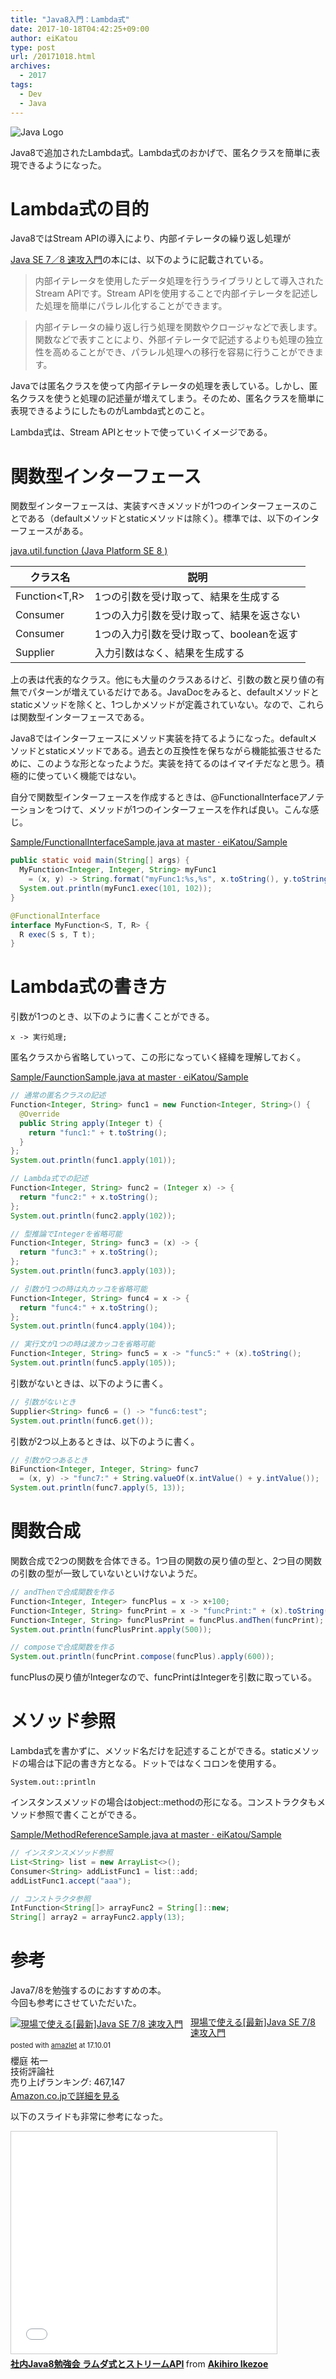 ```yaml
---
title: "Java8入門：Lambda式"
date: 2017-10-18T04:42:25+09:00
author: eiKatou
type: post
url: /20171018.html
archives:
  - 2017
tags:
  - Dev
  - Java
---
```


![Java Logo](/uploads/logo/java.png)

Java8で追加されたLambda式。Lambda式のおかげで、匿名クラスを簡単に表現できるようになった。

<!--more-->

# Lambda式の目的
Java8ではStream APIの導入により、内部イテレータの繰り返し処理が

[Java SE 7／8 速攻入門](http://amzn.to/2yniBPS)の本には、以下のように記載されている。

>内部イテレータを使用したデータ処理を行うライブラリとして導入されたStream APIです。Stream APIを使用することで内部イテレータを記述した処理を簡単にパラレル化することができます。

>内部イテレータの繰り返し行う処理を関数やクロージャなどで表します。関数などで表すことにより、外部イテレータで記述するよりも処理の独立性を高めることができ、パラレル処理への移行を容易に行うことができます。

Javaでは匿名クラスを使って内部イテレータの処理を表している。しかし、匿名クラスを使うと処理の記述量が増えてしまう。そのため、匿名クラスを簡単に表現できるようにしたものがLambda式とのこと。

Lambda式は、Stream APIとセットで使っていくイメージである。

# 関数型インターフェース
関数型インターフェースは、実装すべきメソッドが1つのインターフェースのことである（defaultメソッドとstaticメソッドは除く）。標準では、以下のインターフェースがある。

[java.util.function (Java Platform SE 8 )](https://docs.oracle.com/javase/jp/8/docs/api/java/util/function/package-summary.html)

| クラス名 | 説明 |
| ------- | ------- |
|Function<T,R>|1つの引数を受け取って、結果を生成する|
|Consumer<T>|1つの入力引数を受け取って、結果を返さない|
|Consumer<T>|1つの入力引数を受け取って、booleanを返す|
|Supplier<T>|入力引数はなく、結果を生成する|

上の表は代表的なクラス。他にも大量のクラスあるけど、引数の数と戻り値の有無でパターンが増えているだけである。JavaDocをみると、defaultメソッドとstaticメソッドを除くと、1つしかメソッドが定義されていない。なので、これらは関数型インターフェースである。

Java8ではインターフェースにメソッド実装を持てるようになった。defaultメソッドとstaticメソッドである。過去との互換性を保ちながら機能拡張させるために、このような形となったようだ。実装を持てるのはイマイチだなと思う。積極的に使っていく機能ではない。

自分で関数型インターフェースを作成するときは、@FunctionalInterfaceアノテーションをつけて、メソッドが1つのインターフェースを作れば良い。こんな感じ。

[Sample/FunctionalInterfaceSample.java at master · eiKatou/Sample](https://github.com/eiKatou/Sample/blob/master/Java/Eclipse/Java7and8/src/lambda/FunctionalInterfaceSample.java)

```java
public static void main(String[] args) {
  MyFunction<Integer, Integer, String> myFunc1
    = (x, y) -> String.format("myFunc1:%s,%s", x.toString(), y.toString());
  System.out.println(myFunc1.exec(101, 102));
}

@FunctionalInterface
interface MyFunction<S, T, R> {
  R exec(S s, T t);
}
```

# Lambda式の書き方
引数が1つのとき、以下のように書くことができる。

    x -> 実行処理;

匿名クラスから省略していって、この形になっていく経緯を理解しておく。

[Sample/FaunctionSample.java at master · eiKatou/Sample](https://github.com/eiKatou/Sample/blob/master/Java/Eclipse/Java7and8/src/lambda/FaunctionSample.java)

```java
// 通常の匿名クラスの記述
Function<Integer, String> func1 = new Function<Integer, String>() {
  @Override
  public String apply(Integer t) {
    return "func1:" + t.toString();
  }
};
System.out.println(func1.apply(101));

// Lambda式での記述
Function<Integer, String> func2 = (Integer x) -> {
  return "func2:" + x.toString();
};
System.out.println(func2.apply(102));

// 型推論でIntegerを省略可能
Function<Integer, String> func3 = (x) -> {
  return "func3:" + x.toString();
};
System.out.println(func3.apply(103));

// 引数が1つの時は丸カッコを省略可能
Function<Integer, String> func4 = x -> {
  return "func4:" + x.toString();
};
System.out.println(func4.apply(104));

// 実行文が1つの時は波カッコを省略可能
Function<Integer, String> func5 = x -> "func5:" + (x).toString();
System.out.println(func5.apply(105));
```

引数がないときは、以下のように書く。
```java
// 引数がないとき
Supplier<String> func6 = () -> "func6:test";
System.out.println(func6.get());
```

引数が2つ以上あるときは、以下のように書く。
```java
// 引数が2つあるとき
BiFunction<Integer, Integer, String> func7
  = (x, y) -> "func7:" + String.valueOf(x.intValue() + y.intValue());
System.out.println(func7.apply(5, 13));
```


# 関数合成
関数合成で2つの関数を合体できる。1つ目の関数の戻り値の型と、2つ目の関数の引数の型が一致していないといけないようだ。

```java
// andThenで合成関数を作る
Function<Integer, Integer> funcPlus = x -> x+100;
Function<Integer, String> funcPrint = x -> "funcPrint:" + (x).toString();
Function<Integer, String> funcPlusPrint = funcPlus.andThen(funcPrint);
System.out.println(funcPlusPrint.apply(500));

// composeで合成関数を作る
System.out.println(funcPrint.compose(funcPlus).apply(600));
```

funcPlusの戻り値がIntegerなので、funcPrintはIntegerを引数に取っている。

# メソッド参照
Lambda式を書かずに、メソッド名だけを記述することができる。staticメソッドの場合は下記の書き方となる。ドットではなくコロンを使用する。

    System.out::println

インスタンスメソッドの場合はobject::methodの形になる。コンストラクタもメソッド参照で書くことができる。

[Sample/MethodReferenceSample.java at master · eiKatou/Sample](https://github.com/eiKatou/Sample/blob/master/Java/Eclipse/Java7and8/src/lambda/MethodReferenceSample.java)

```java
// インスタンスメソッド参照
List<String> list = new ArrayList<>();
Consumer<String> addListFunc1 = list::add;
addListFunc1.accept("aaa");

// コンストラクタ参照
IntFunction<String[]> arrayFunc2 = String[]::new;
String[] array2 = arrayFunc2.apply(13);
```


# 参考
Java7/8を勉強するのにおすすめの本。  
今回も参考にさせていただいた。

<div class="amazlet-box" style="margin-bottom:0px;"><div class="amazlet-image" style="float:left;margin:0px 12px 1px 0px;"><a href="http://www.amazon.co.jp/exec/obidos/ASIN/4774177385/eikatou-22/ref=nosim/" name="amazletlink" target="_blank"><img src="https://images-fe.ssl-images-amazon.com/images/I/51ItVl5Qr2L._SL160_.jpg" alt="現場で使える[最新]Java SE 7/8 速攻入門" style="border: none;" /></a></div><div class="amazlet-info" style="line-height:120%; margin-bottom: 10px"><div class="amazlet-name" style="margin-bottom:10px;line-height:120%"><a href="http://www.amazon.co.jp/exec/obidos/ASIN/4774177385/eikatou-22/ref=nosim/" name="amazletlink" target="_blank">現場で使える[最新]Java SE 7/8 速攻入門</a><div class="amazlet-powered-date" style="font-size:80%;margin-top:5px;line-height:120%">posted with <a href="http://www.amazlet.com/" title="amazlet" target="_blank">amazlet</a> at 17.10.01</div></div><div class="amazlet-detail">櫻庭 祐一 <br />技術評論社 <br />売り上げランキング: 467,147<br /></div><div class="amazlet-sub-info" style="float: left;"><div class="amazlet-link" style="margin-top: 5px"><a href="http://www.amazon.co.jp/exec/obidos/ASIN/4774177385/eikatou-22/ref=nosim/" name="amazletlink" target="_blank">Amazon.co.jpで詳細を見る</a></div></div></div><div class="amazlet-footer" style="clear: left"></div></div>


以下のスライドも非常に参考になった。  
<iframe src="//www.slideshare.net/slideshow/embed_code/key/3twj1P11D8Bzzu" width="425" height="355" frameborder="0" marginwidth="0" marginheight="0" scrolling="no" style="border:1px solid #CCC; border-width:1px; margin-bottom:5px; max-width: 100%;" allowfullscreen> </iframe> <div style="margin-bottom:5px"> <strong> <a href="//www.slideshare.net/zoetrope/java8-lambdaandstream" title="社内Java8勉強会 ラムダ式とストリームAPI" target="_blank">社内Java8勉強会 ラムダ式とストリームAPI</a> </strong> from <strong><a href="//www.slideshare.net/zoetrope" target="_blank">Akihiro Ikezoe</a></strong> </div>

